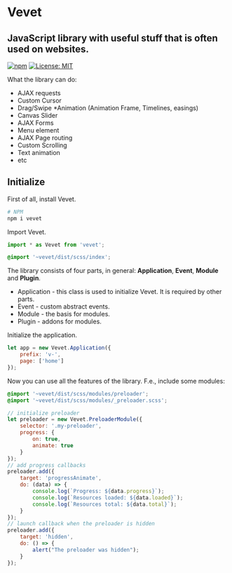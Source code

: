 # Vevet

## JavaScript library with useful stuff that is often used on websites.
[![npm](https://img.shields.io/npm/v/vevet?style=flat-square)](https://www.npmjs.com/package/vevet)
[![License: MIT](https://img.shields.io/badge/License-MIT-yellow.svg)](https://opensource.org/licenses/MIT)

What the library can do:
* AJAX requests
* Custom Cursor
* Drag/Swipe
*Animation (Animation Frame, Timelines, easings)
* Canvas Slider
* AJAX Forms
* Menu element
* AJAX Page routing
* Custom Scrolling
* Text animation
* etc <br>

## Initialize

First of all, install Vevet.
```sh
# NPM
npm i vevet
```

Import Vevet.
```js
import * as Vevet from 'vevet';
```
```scss
@import '~vevet/dist/scss/index';
```

The library consists of four parts, in general: **Application**, **Event**, **Module** and **Plugin**.
* Application - this class is used to initialize Vevet. It is required by other parts.
* Event - custom abstract events.
* Module - the basis for modules.
* Plugin - addons for modules.

Initialize the application.
```js
let app = new Vevet.Application({
    prefix: 'v-',
    page: ['home']
});
```
Now you can use all the features of the library. F.e., include some modules:
```scss
@import '~vevet/dist/scss/modules/preloader';
@import '~vevet/dist/scss/modules/_preloader.scss';
```
```js
// initialize preloader
let preloader = new Vevet.PreloaderModule({
    selector: '.my-preloader',
    progress: {
        on: true,
        animate: true
    }
});
// add progress callbacks
preloader.add({
    target: 'progressAnimate',
    do: (data) => {
        console.log(`Progress: ${data.progress}`);
        console.log(`Resources loaded: ${data.loaded}`);
        console.log(`Resources total: ${data.total}`);
    }
});
// launch callback when the preloader is hidden
preloader.add({
    target: 'hidden',
    do: () => {
        alert("The preloader was hidden");
    }
});
```